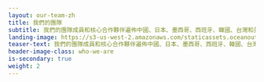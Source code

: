 ```yaml
---
layout: our-team-zh
title: 我們的團隊
subtitle: 我們的團隊成員和核心合作夥伴遍佈中國、日本、墨西哥、西班牙、韓國、台灣和美國、我們是魚類和海鮮市場專家——海鮮捕撈者、科學家、企業家和自然資源保護者。
landing-image: https://s3-us-west-2.amazonaws.com/staticassets.oceanoutcomes.org/rollover+images/our-team-hover.jpg
teaser-text: 我們的團隊成員和核心合作夥伴遍佈中國、日本、墨西哥、西班牙、韓國、台灣和美國、我們是魚類和海鮮市場專家——海鮮捕撈者、科學家、企業家和自然資源保護者。
header-image-class: who-we-are
is-secondary: true
weight: 2
---
```

